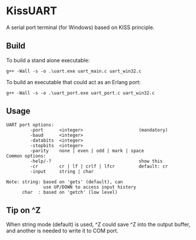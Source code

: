 KissUART
=====

A serial port terminal (for Windows) based on KISS principle.

Build
---------

To build a stand alone executable:

`g++ -Wall -s -o .\uart.exe uart_main.c uart_win32.c`

To build an executable that could act as an Erlang port:

`g++ -Wall -s -o .\uart_port.exe uart_port.c uart_win32.c`

Usage
-----

```
UART port options:
         -port      <integer>                     (mandatory)
         -baud      <integer>
         -databits  <integer>
         -stopbits  <integer>
         -parity    none | even | odd | mark | space
Common options:
         -help/-?                                 show this
         -cr        cr | lf | crlf | lfcr         default: cr
         -input     string | char

Note: string: based on 'gets' (default), can
              use UP/DOWN to access input history
      char  : based on 'getch' (low level)
```

Tip on ^Z
-----

When string mode (default) is used, ^Z<Enter> could save ^Z into the output buffer, and another <Enter> is needed to
write it to COM port.


